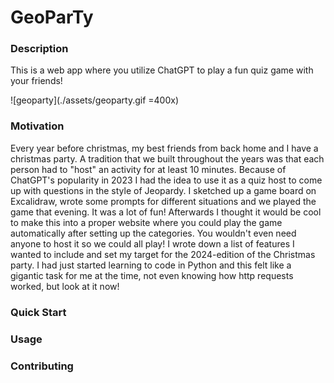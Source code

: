 # GeoParTy

### Description
This is a web app where you utilize ChatGPT to play a fun quiz game with your friends!

![geoparty](./assets/geoparty.gif =400x)

### Motivation
Every year before christmas, my best friends from back home and I have a christmas party. A tradition that we built throughout the years was that each person had to "host" an activity for at least 10 minutes. Because of ChatGPT's popularity in 2023 I had the idea to use it as a quiz host to come up with questions in the style of Jeopardy. I sketched up a game board on Excalidraw, wrote some prompts for different situations and we played the game that evening. It was a lot of fun! Afterwards I thought it would be cool to make this into a proper website where you could play the game automatically after setting up the categories. You wouldn't even need anyone to host it so we could all play! I wrote down a list of features I wanted to include and set my target for the 2024-edition of the Christmas party. I had just started learning to code in Python and this felt like a gigantic task for me at the time, not even knowing how http requests worked, but look at it now!

### Quick Start

### Usage

### Contributing